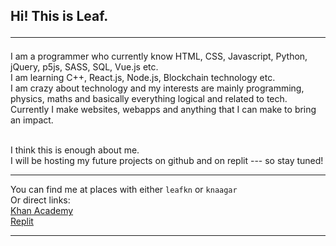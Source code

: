 ## Hi! This is Leaf.<hr>
I am a programmer who currently know HTML, CSS, Javascript, Python, jQuery, p5js, SASS, SQL, Vue.js etc.<br>
I am learning C++, React.js, Node.js, Blockchain technology etc.<br>
I am crazy about technology and my interests are mainly programming, physics, maths and basically everything logical and related to tech.<br>
Currently I make websites, webapps and anything that I can make to bring an impact.<br><br>

I think this is enough about me.<br>
I will be hosting my future projects on github and on replit --- so stay tuned!<br><hr>

You can find me at places with either `leafkn` or `knaagar`<br>
Or direct links:<br>
[Khan Academy](https://www.khanacademy.org/profile/kaid_481697903688181525808339)<br>
[Replit](https://replit.com/@leafkn)<hr>
